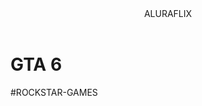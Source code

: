 <body>
    

<header>ALURAFLIX</header>


<h1>GTA 6</h1>
<p>#ROCKSTAR-GAMES</p>



<iframe width="560" height="315" src="hhttps://youtu.be/ae-mpZQLM7w?si=AHUhjzus77JJ4fGr</iframe>


</body>
